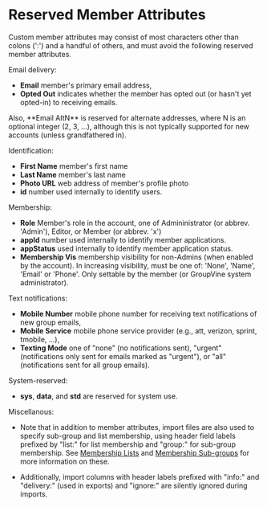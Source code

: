 # Reserved Member Attributes

Custom member attributes may consist of most characters other than
colons (':') and a handful of others, and must avoid the following
reserved member attributes.

Email delivery:

*  **Email**  member's primary email address,
*  **Opted Out** indicates whether the member has opted out (or hasn't yet opted-in) to receiving emails.

<span class="support">
Also, **Email AltN** is reserved for alternate addresses, where N is an optional integer (2, 3, ...),
although this is not typically supported for new accounts (unless grandfathered in).
</span>


Identification:

*  **First Name** member's first name
*  **Last Name** member's last name
*  **Photo URL** web address of member's profile photo
*  **id**    number used internally to identify users.

Membership:

*  **Role** Member's role in the account, one of Admininistrator (or abbrev. 'Admin'), 
   Editor, or Member (or abbrev. 'x')
*  **appId** number used internally to identify member applications.
*  **appStatus** used internally to identify member application status.
* **Membership Vis** membership visibility for non-Admins (when
    enabled by the account).  In increasing visibility, must be one
    of: 'None', 'Name', 'Email' or 'Phone'. Only settable by the
    member (or GroupVine system administrator).

Text notifications:

*  **Mobile Number**  mobile phone number for receiving text notifications of new group emails,
*  **Mobile Service** mobile phone service provider
    (e.g., att, verizon, sprint, tmobile, ...),
*  **Texting Mode** one of "none" (no notifications sent), "urgent"
    (notifications only sent for emails marked as "urgent"), or "all"
    (notifications sent for all group emails).

System-reserved:

* **sys**, **data**, and **std** are reserved for system use.

<span class="sub g4s">

Miscellanous:

* Note that in addition to member attributes, import files are also
  used to specify sub-group and list membership, using header field
  labels prefixed by "list:" for list membership and "group:" for
  sub-group membership.  See [Membership
  Lists](./lists?gv-qargs=0) and [Membership
  Sub-groups](./groups?gv-qargs=0) for more information on
  these.

* Additionally, import columns with header labels prefixed with
  "info:" and "delivery:" (used in exports) and "ignore:" are silently ignored
  during imports.

</span>
